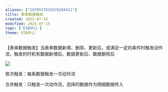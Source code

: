 ```yaml
---
aliases: ["1970537615676284411"]
title: 表单数据触发
created: 2025-07-15
modified: 2025-07-15
tags: ['ESB中心']
theme: ESB中心
---
```


【表单数据触发】当表单数据新增、删除、更新后，或满足一定的条件时触发动作流，触发的时机有数据新增后、数据更新后、数据删除后

![](977460485f1a0713669059599eb33cc9.jpg)

依次触发：每条数据触发一次动作流

合并触发：只触发一次动作流，选择的数据作为明细数据传入